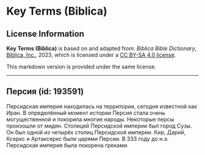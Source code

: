 # Key Terms (Biblica)

## License Information

**Key Terms (Biblica)** is based on and adapted from: _Biblica Bible Dictionary_, [Biblica, Inc.](https://www.biblica.com/), 2023, which is licensed under a [CC BY-SA 4.0 license](https://creativecommons.org/licenses/by-sa/4.0/legalcode.en).

This markdown version is provided under the same license.



--------------------------------

## Персия (id: 193591)

Персидская империя находилась на территории, сегодня известной как Иран. В определённый момент истории Персия стала очень могущественной и покорила многие народы. Некоторые персы произошли от мидян. Столицей Персидской империи был город Сузы. Он был одной из четырёх столиц Персидской империи. Кир, Дарий, Ксеркс и Артаксеркс были царями Персии. В 333 году до н.э. Персидская империя была покорена греками. 


